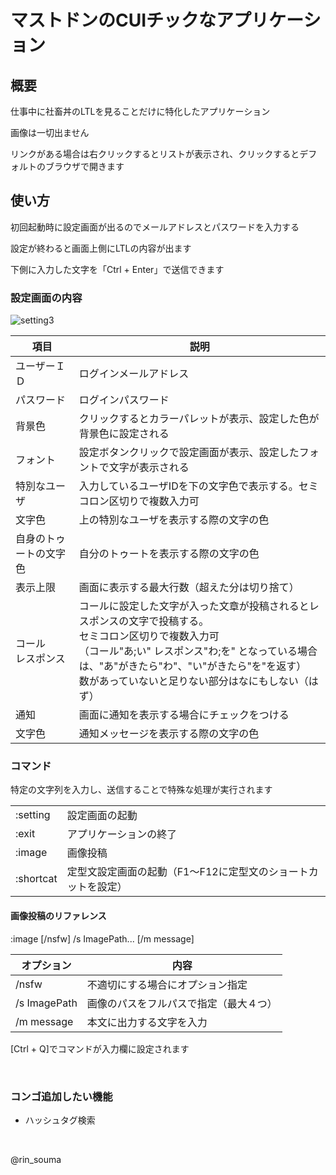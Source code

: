 # マストドンのCUIチックなアプリケーション

## 概要

仕事中に社畜丼のLTLを見ることだけに特化したアプリケーション

画像は一切出ません

リンクがある場合は右クリックするとリストが表示され、クリックするとデフォルトのブラウザで開きます

## 使い方

初回起動時に設定画面が出るのでメールアドレスとパスワードを入力する

設定が終わると画面上側にLTLの内容が出ます

下側に入力した文字を「Ctrl + Enter」で送信できます

### 設定画面の内容

![setting3](https://user-images.githubusercontent.com/28042745/28352215-157c50b0-6c90-11e7-91dc-4116776134bd.png)

|項目|説明|
|---|---|
|ユーザーＩＤ|ログインメールアドレス|
|パスワード|ログインパスワード|
|背景色|クリックするとカラーパレットが表示、設定した色が背景色に設定される|
|フォント|設定ボタンクリックで設定画面が表示、設定したフォントで文字が表示される|
|特別なユーザ|入力しているユーザIDを下の文字色で表示する。セミコロン区切りで複数入力可|
|文字色|上の特別なユーザを表示する際の文字の色|
|自身のトゥートの文字色|自分のトゥートを表示する際の文字の色|
|表示上限|画面に表示する最大行数（超えた分は切り捨て）|
|コール<br>レスポンス|コールに設定した文字が入った文章が投稿されるとレスポンスの文字で投稿する。<br>セミコロン区切りで複数入力可<br>（コール"あ;い" レスポンス"わ;を" となっている場合は、"あ"がきたら"わ"、"い"がきたら"を"を返す）<br> 数があっていないと足りない部分はなにもしない（はず）|
|通知|画面に通知を表示する場合にチェックをつける|
|文字色|通知メッセージを表示する際の文字の色|

### コマンド
特定の文字列を入力し、送信することで特殊な処理が実行されます

|||
|---|---|
|:setting|設定画面の起動|
|:exit|アプリケーションの終了|
|:image|画像投稿|
|:shortcat|定型文設定画面の起動（F1～F12に定型文のショートカットを設定）|

#### 画像投稿のリファレンス
:image [/nsfw] /s ImagePath... [/m message]

|オプション|内容|
|---|---|
|/nsfw|不適切にする場合にオプション指定|
|/s ImagePath|画像のパスをフルパスで指定（最大４つ）|
|/m message|本文に出力する文字を入力|

[Ctrl + Q]でコマンドが入力欄に設定されます

&nbsp;

### コンゴ追加したい機能

* ハッシュタグ検索

&nbsp;


@rin_souma
